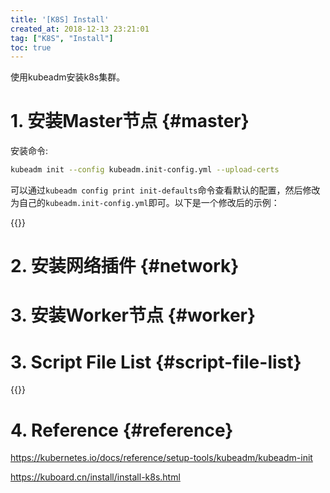 ```yaml
---
title: '[K8S] Install'
created_at: 2018-12-13 23:21:01
tag: ["K8S", "Install"]
toc: true
---
```


使用kubeadm安装k8s集群。

# 1. 安装Master节点 {#master}

安装命令:
```bash
kubeadm init --config kubeadm.init-config.yml --upload-certs
```

可以通过`kubeadm config print init-defaults`命令查看默认的配置，然后修改为自己的`kubeadm.init-config.yml`即可。以下是一个修改后的示例：

{{<highlight-file file="kubeadm.init-config.yml" lang="yml">}}

# 2. 安装网络插件 {#network}


# 3. 安装Worker节点 {#worker}


# 3. Script File List {#script-file-list}

{{<file-list regularExpression="^.*\.sh$">}}

# 4. Reference {#reference}

https://kubernetes.io/docs/reference/setup-tools/kubeadm/kubeadm-init

https://kuboard.cn/install/install-k8s.html
